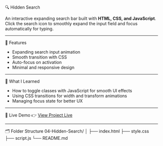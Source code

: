 🔍 Hidden Search

An interactive expanding search bar built with **HTML, CSS, and JavaScript**.  
Click the search icon to smoothly expand the input field and focus automatically for typing.

---

🧩 Features
- Expanding search input animation  
- Smooth transition with CSS  
- Auto-focus on activation  
- Minimal and responsive design  

---

🧠 What I Learned
- How to toggle classes with JavaScript for smooth UI effects  
- Using CSS transitions for width and transform animations  
- Managing focus state for better UX  

---

🚀 Live Demo
👉 [View Project Live](https://alireza-la.github.io/50_Projects_50_Days/04-Hidden-Search/)

---

🗂️ Folder Structure
04-Hidden-Search/
│
├── index.html
├── style.css
├── script.js
└── README.md